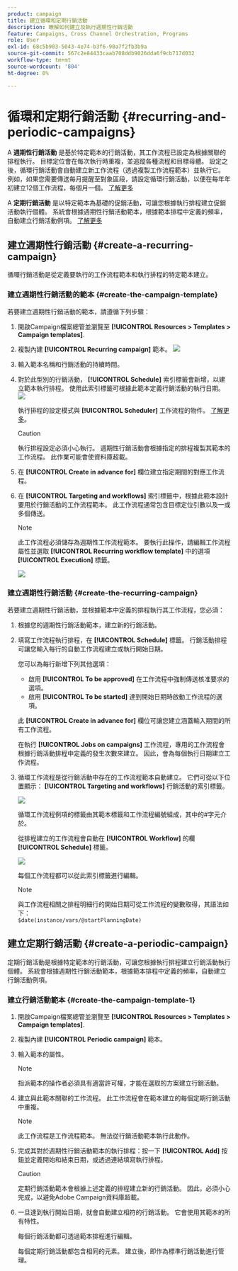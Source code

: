 ```yaml
---
product: campaign
title: 建立循環和定期行銷活動
description: 瞭解如何建立及執行週期性行銷活動
feature: Campaigns, Cross Channel Orchestration, Programs
role: User
exl-id: 68c5b903-5043-4e74-b3f6-90a7f2fb3b9a
source-git-commit: 567c2e84433caab708ddb9026dda6f9cb717d032
workflow-type: tm+mt
source-wordcount: '804'
ht-degree: 0%

---
```


# 循環和定期行銷活動 {#recurring-and-periodic-campaigns}

A **週期性行銷活動** 是基於特定範本的行銷活動，其工作流程已設定為根據關聯的排程執行。 目標定位會在每次執行時重複，並追蹤各種流程和目標母體。  設定之後，循環行銷活動會自動建立新工作流程（透過複製工作流程範本）並執行它。 例如，如果您需要傳送每月提醒至對象區段，請設定循環行銷活動，以便在每年年初建立12個工作流程，每個月一個。 [了解更多](#create-a-recurring-campaign)

A **定期行銷活動** 是以特定範本為基礎的促銷活動，可讓您根據執行排程建立促銷活動執行個體。 系統會根據週期性行銷活動範本，根據範本排程中定義的頻率，自動建立行銷活動例項。 [了解更多](#create-a-periodic-campaign)

## 建立週期性行銷活動 {#create-a-recurring-campaign}

循環行銷活動是從定義要執行的工作流程範本和執行排程的特定範本建立。

### 建立週期性行銷活動的範本 {#create-the-campaign-template}

若要建立週期性行銷活動的範本，請遵循下列步驟：

1. 開啟Campaign檔案總管並瀏覽至 **[!UICONTROL Resources > Templates > Campaign templates]**.
1. 複製內建 **[!UICONTROL Recurring campaign]** 範本。
   ![](assets/recurring-campaign-duplicate.png)
1. 輸入範本名稱和行銷活動的持續時間。
1. 對於此型別的行銷活動， **[!UICONTROL Schedule]** 索引標籤會新增，以建立範本執行排程。 使用此索引標籤可根據此範本定義行銷活動的執行日期。
   ![](assets/recurring-campaign-schedule.png)

   執行排程的設定模式與 **[!UICONTROL Scheduler]** 工作流程的物件。 [了解更多](../workflow/scheduler.md)。

   >[!CAUTION]
   >
   >執行排程設定必須小心執行。 週期性行銷活動會根據指定的排程複製其範本的工作流程。 此作業可能會使資料庫超載。

1. 在 **[!UICONTROL Create in advance for]** 欄位建立指定期間的對應工作流程。
1. 在 **[!UICONTROL Targeting and workflows]** 索引標籤中，根據此範本設計要用於行銷活動的工作流程範本。 此工作流程通常包含目標定位引數以及一或多個傳送。

   >[!NOTE]
   >
   >此工作流程必須儲存為週期性工作流程範本。 要執行此操作，請編輯工作流程屬性並選取 **[!UICONTROL Recurring workflow template]** 中的選項 **[!UICONTROL Execution]** 標籤。

   ![](assets/recurring-campaign-wf-properties.png)

### 建立週期性行銷活動 {#create-the-recurring-campaign}

若要建立週期性行銷活動，並根據範本中定義的排程執行其工作流程，您必須：

1. 根據您的週期性行銷活動範本，建立新的行銷活動。
1. 填寫工作流程執行排程，在 **[!UICONTROL Schedule]** 標籤。 行銷活動排程可讓您輸入每行的自動工作流程建立或執行開始日期。

   您可以為每行新增下列其他選項：

   * 啟用 **[!UICONTROL To be approved]** 在工作流程中強制傳送核准要求的選項。
   * 啟用 **[!UICONTROL To be started]** 達到開始日期時啟動工作流程的選項。

   此 **[!UICONTROL Create in advance for]** 欄位可讓您建立涵蓋輸入期間的所有工作流程。

   在執行 **[!UICONTROL Jobs on campaigns]** 工作流程，專用的工作流程會根據行銷活動排程中定義的發生次數來建立。 因此，會為每個執行日期建立工作流程。

1. 循環工作流程是從行銷活動中存在的工作流程範本自動建立。 它們可從以下位置顯示： **[!UICONTROL Targeting and workflows]** 行銷活動的索引標籤。

   ![](assets/recurring-wf-created.png)

   循環工作流程例項的標籤由其範本標籤和工作流程編號組成，其中的#字元介於。

   從排程建立的工作流程會自動在 **[!UICONTROL Workflow]** 的欄 **[!UICONTROL Schedule]** 標籤。

   ![](assets/recurring-wf-schedule-executed.png)

   每個工作流程都可以從此索引標籤進行編輯。

   >[!NOTE]
   >
   >與工作流程相關之排程明細行的開始日期可從工作流程的變數取得，其語法如下：\
   >`$date(instance/vars/@startPlanningDate)`

## 建立定期行銷活動 {#create-a-periodic-campaign}

定期行銷活動是根據特定範本的行銷活動，可讓您根據執行排程建立行銷活動執行個體。 系統會根據週期性行銷活動範本，根據範本排程中定義的頻率，自動建立行銷活動例項。

### 建立行銷活動範本 {#create-the-campaign-template-1}

1. 開啟Campaign檔案總管並瀏覽至 **[!UICONTROL Resources > Templates > Campaign templates]**.
1. 複製內建 **[!UICONTROL Periodic campaign]** 範本。
1. 輸入範本的屬性。

   >[!NOTE]
   >
   >指派範本的操作者必須具有適當許可權，才能在選取的方案建立行銷活動。

1. 建立與此範本關聯的工作流程。 此工作流程會在範本建立的每個定期行銷活動中重複。

   >[!NOTE]
   >
   >此工作流程是工作流程範本。 無法從行銷活動範本執行此動作。

1. 完成其對於週期性行銷活動範本的執行排程：按一下 **[!UICONTROL Add]** 按鈕並定義開始和結束日期，或透過連結填寫執行排程。

   >[!CAUTION]
   >
   >定期行銷活動範本會根據上述定義的排程建立新的行銷活動。 因此，必須小心完成，以避免Adobe Campaign資料庫超載。

1. 一旦達到執行開始日期，就會自動建立相符的行銷活動。 它會使用其範本的所有特性。

   每個行銷活動都可透過範本排程進行編輯。

   每個定期行銷活動都包含相同的元素。 建立後，即作為標準行銷活動進行管理。
